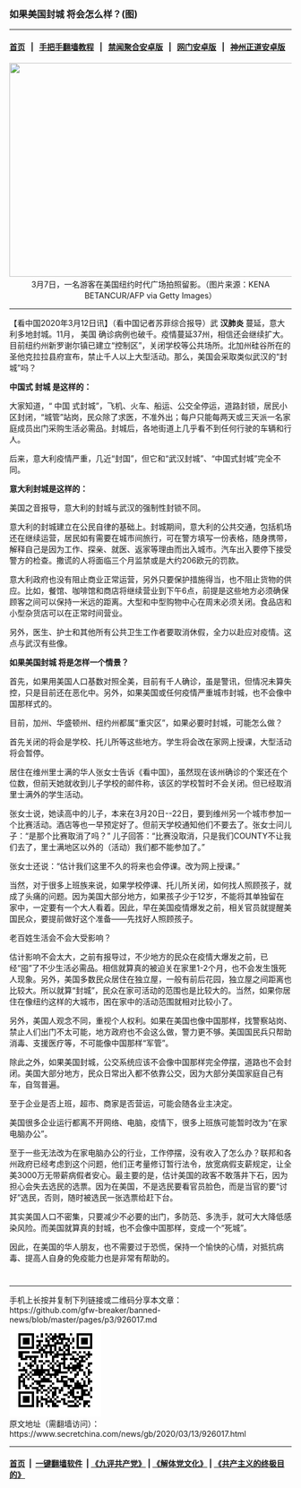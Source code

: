 ### 如果美国封城 将会怎么样？(图)
------------------------

#### [首页](https://github.com/gfw-breaker/banned-news/blob/master/README.md) &nbsp;&nbsp;|&nbsp;&nbsp; [手把手翻墙教程](https://github.com/gfw-breaker/guides/wiki) &nbsp;&nbsp;|&nbsp;&nbsp; [禁闻聚合安卓版](https://github.com/gfw-breaker/bn-android) &nbsp;&nbsp;|&nbsp;&nbsp; [网门安卓版](https://github.com/oGate2/oGate) &nbsp;&nbsp;|&nbsp;&nbsp; [神州正道安卓版](https://github.com/SzzdOgate/update) 



<div class="article_right" style="fone-color:#000">
 <p style="text-align: center;">
  <img alt="" src="//img3.secretchina.com/pic/2020/3-13/p2646551a130116331-ss.jpg" style="height:382px; width:600px"/>
  <br>
   3月7日，一名游客在美国纽约时代广场拍照留影。（图片来源：KENA BETANCUR/AFP via Getty Images）
   <span id="hideid" name="hideid" style="color:red;display:none;">
    <span href="https://www.secretchina.com">
    </span>
   </span>
  </br>
 </p>
 <div id="txt-mid1-t21-2017">
  

---


  </div>
 </div>
 <p>
  【看中国2020年3月12日讯】（看中国记者苏菲综合报导）武
  <strong>
   汉肺炎
  </strong>
  蔓延，意大利多地封城。11月，
  <span href="https://www.secretchina.com/news/gb/tag/美国" target="_blank">
   美国
  </span>
  确诊病例也破千。疫情蔓延37州，相信还会继续扩大。目前纽约州新罗谢尔镇已建立“控制区”，关闭学校等公共场所。北加州硅谷所在的圣他克拉拉县府宣布，禁止千人以上大型活动。那么，美国会采取类似武汉的“封城”吗？
  <span id="hideid" name="hideid" style="color:red;display:none;">
   <span href="https://www.secretchina.com">
   </span>
  </span>
 </p>
 <p>
  <strong>
   中国式
   <span href="https://www.secretchina.com/news/gb/tag/封城" target="_blank">
    封城
   </span>
   是这样的：
  </strong>
 </p>
 <p>
  大家知道，“
  <span href="https://www.secretchina.com" target="_blank">
   中国
  </span>
  式封城”，飞机、火车、船运、公交全停运，道路封锁，居民小区封闭，“城管”站岗，民众除了求医，不准外出；每户只能每两天或三天派一名家庭成员出门采购生活必需品。封城后，各地街道上几乎看不到任何行驶的车辆和行人。
 </p>
 <p>
  后来，意大利疫情严重，几近“封国”，但它和“武汉封城”、“中国式封城”完全不同。
 </p>
 <p>
  <strong>
   意大利封城是这样的：
  </strong>
 </p>
 <p>
  美国之音报导，意大利的封城与武汉的强制性封锁不同。
 </p>
 <p>
  意大利的封城建立在公民自律的基础上。封城期间，意大利的公共交通，包括机场还在继续运营，居民如有需要在城市间旅行，可在警方填写一份表格，随身携带，解释自己是因为工作、探亲、就医、返家等理由而出入城市。汽车出入要停下接受警方的检查。撒谎的人将面临三个月监禁或是大约206欧元的罚款。
 </p>
 <p>
  意大利政府也没有阻止商业正常运营，另外只要保护措施得当，也不阻止货物的供应。比如，餐馆、咖啡馆和商店将继续营业到下午6点，前提是这些地方必须确保顾客之间可以保持一米远的距离。大型和中型购物中心在周末必须关闭。食品店和小型杂货店可以在正常时间营业。
 </p>
 <p>
  另外，医生、护士和其他所有公共卫生工作者要取消休假，全力以赴应对疫情。这点与武汉有些像。
 </p>
 <p>
  <strong>
   如果美国封城 将是怎样一个情景？
  </strong>
 </p>
 <p>
  首先，如果用美国人口基数对照全美，目前有千人确诊，虽是警讯，但情况未算失控，只是目前还在恶化中。另外，如果美国或任何疫情严重城市封城，也不会像中国那样式的。
 </p>
 <p>
  目前，加州、华盛顿州、纽约州都属“重灾区”，如果必要时封城，可能怎么做？
 </p>
 <p>
  首先关闭的将会是学校、托儿所等这些地方。学生将会改在家网上授课，大型活动将会暂停。
 </p>
 <center>
  <div style="max-width: 632px;height:180px; display: none; text-align: center; margin: 0 auto; overflow: hidden;overflow-x: hidden;">
   <div id="taboola-midarticle-thumbnails" style="max-width: 632px;height:180px;overflow: hidden;overflow-x: hidden;">
   </div>
  </div>
  <div>
   <ins class="adsbygoogle" data-ad-client="ca-pub-1276641434651360" data-ad-format="fluid" data-ad-layout="in-article" data-ad-slot="5164544770" style="display:block; text-align:center;">
   </ins>
  </div>
 </center>
 <p>
  居住在维州里士满的华人张女士告诉《看中国》，虽然现在该州确诊的个案还在个位数，但前天她就收到儿子学校的邮件称，该区的学校暂时不会关闭。但已经取消里士满外的学生活动。
 </p>
 <p>
  张女士说，她读高中的儿子，本来在3月20日--22日，要到维州另一个城市参加一个比赛活动。酒店等也一早预定好了。但前天学校通知他们不要去了。张女士问儿子：“是那个比赛取消了吗？” 儿子回答：“比赛没取消，只是我们COUNTY不让我们去了，里士满地区以外的（活动）我们都不能参加了。”
 </p>
 <p>
  张女士还说：“估计我们这里不久的将来也会停课。改为网上授课。”
 </p>
 <p>
  当然，对于很多上班族来说，如果学校停课、托儿所关闭，如何找人照顾孩子，就成了头痛的问题。因为美国大部分地方，如果孩子少于12岁，不能将其单独留在家中，一定要有一个大人看着。因此，早在美国疫情爆发之前，相关官员就提醒美国民众，要提前做好这个准备——先找好人照顾孩子。
 </p>
 <p>
  老百姓生活会不会大受影响？
 </p>
 <center>
  <ins class="adsbygoogle" data-ad-client="ca-pub-1276641434651360" data-ad-format="fluid" data-ad-layout="in-article" data-ad-slot="3646767294" style="display:block; text-align:center;">
  </ins>
 </center>
 <p>
  估计影响不会太大，之前有报导过，不少地方的民众在疫情大爆发之前，已经“囤”了不少生活必需品。相信就算真的被迫关在家里1-2个月，也不会发生饿死人现象。另外，美国多数民众居住在独立屋，一般有前后花园，独立屋之间距离也比较大。所以就算“封城”，民众在家可活动的范围也是比较大的。当然，如果你居住在像纽约这样的大城市，困在家中的活动范围就相对比较小了。
 </p>
 <p>
  另外，美国人观念不同，重视个人权利。如果在美国也像中国那样，找警察站岗、禁止人们出门不太可能，地方政府也不会这么做，警力更不够。美国国民兵只帮助消毒、支援医疗等，不可能像中国那样“军管”。
 </p>
 <p>
  除此之外，如果美国封城，公交系统应该不会像中国那样完全停摆，道路也不会封闭。美国大部分地方，民众日常出入都不依靠公交，因为大部分美国家庭自己有车，自驾普遍。
 </p>
 <p>
  至于企业是否上班，超市、商家是否营运，可能会随各业主决定。
 </p>
 <p>
  美国很多企业运行都离不开网络、电脑，疫情下，很多上班族可能暂时改为“在家电脑办公”。
 </p>
 <p>
  至于一些无法改为在家电脑办公的行业，工作停摆，没有收入了怎么办？联邦和各州政府已经考虑到这个问题，他们正考量修订暂行法令，放宽病假支薪规定，让全美3000万无带薪病假者安心。最主要的是，估计美国的政客不敢落井下石，因为担心会失去选民的选票。因为在美国，不是选民要看官员脸色，而是当官的要“讨好”选民，否则，随时被选民一张选票给赶下台。
 </p>
 <p>
  其实美国人口不密集，只要减少不必要的出门，多防范、多洗手，就可大大降低感染风险。而美国就算真的封城，也不会像中国那样，变成一个“死城”。
 </p>
 <p>
  因此，在美国的华人朋友，也不需要过于恐慌，保持一个愉快的心情，对抵抗病毒、提高人自身的免疫能力也是非常有帮助的。
  <center>
   <div>
    <div id="txt-mid2-t22-2017" style="display: block;  max-height: 351px;  overflow: hidden;">
     <div id="SC-21xxx">
     </div>
     <ins class="adsbygoogle" data-ad-client="ca-pub-1276641434651360" data-ad-format="auto" data-ad-slot="4301710469" data-full-width-responsive="true" style="display:block">
     </ins>
    </div>
   </div>
  </center>
  <div style="padding-top:12px;">
  </div>
 </p>
</div>

<hr/>
手机上长按并复制下列链接或二维码分享本文章：<br/>
https://github.com/gfw-breaker/banned-news/blob/master/pages/p3/926017.md <br/>
<a href='https://github.com/gfw-breaker/banned-news/blob/master/pages/p3/926017.md'><img src='https://github.com/gfw-breaker/banned-news/blob/master/pages/p3/926017.md.png'/></a> <br/>
原文地址（需翻墙访问）：https://www.secretchina.com/news/gb/2020/03/13/926017.html


------------------------
#### [首页](https://github.com/gfw-breaker/banned-news/blob/master/README.md) &nbsp;|&nbsp; [一键翻墙软件](https://github.com/gfw-breaker/nogfw/blob/master/README.md) &nbsp;| [《九评共产党》](https://github.com/gfw-breaker/9ping.md/blob/master/README.md#九评之一评共产党是什么) | [《解体党文化》](https://github.com/gfw-breaker/jtdwh.md/blob/master/README.md) | [《共产主义的终极目的》](https://github.com/gfw-breaker/gczydzjmd.md/blob/master/README.md)


<img src='http://gfw-breaker.win/banned-news/pages/p3/926017.md' width='0px' height='0px'/>